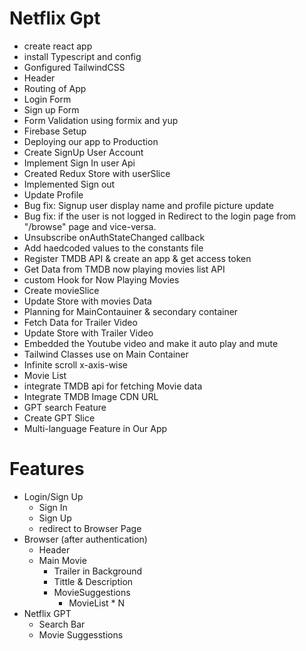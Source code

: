 # Netflix Gpt

- create react app
- install Typescript and config
- Gonfigured TailwindCSS
- Header
- Routing of App
- Login Form
- Sign up Form
- Form Validation using formix and yup
- Firebase Setup
- Deploying our app to Production
- Create SignUp User Account
- Implement Sign In user Api
- Created Redux Store with userSlice
- Implemented Sign out
- Update Profile
- Bug fix: Signup user display name and profile picture update
- Bug fix: if the user is not logged in Redirect to the login page from "/browse" page and vice-versa.
- Unsubscribe onAuthStateChanged callback
- Add haedcoded values to the constants file
- Register TMDB API & create an app & get access token
- Get Data from TMDB now playing movies list API
- custom Hook for Now Playing Movies
- Create movieSlice
- Update Store with movies Data
- Planning for MainContauiner & secondary container
- Fetch Data for Trailer Video
- Update Store with Trailer Video
- Embedded the Youtube video and make it auto play and mute 
- Tailwind Classes use on Main Container
- Infinite scroll x-axis-wise
- Movie List
- integrate TMDB api for fetching Movie data
- Integrate TMDB Image CDN URL
- GPT search Feature
- Create GPT Slice
- Multi-language Feature in Our App


# Features

- Login/Sign Up
  - Sign In
  - Sign Up
  - redirect to Browser Page
- Browser (after authentication)
  - Header
  - Main Movie
    - Trailer in Background
    - Tittle & Description
    - MovieSuggestions
      - MovieList \* N
- Netflix GPT
  - Search Bar
  - Movie Suggesstions
